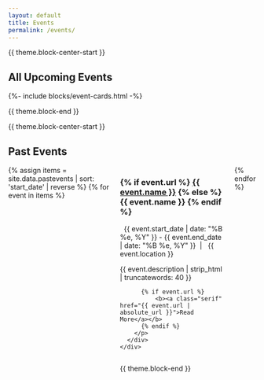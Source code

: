 ```yaml
---
layout: default
title: Events
permalink: /events/
---
```

{{ theme.block-center-start }}

<h2>All Upcoming Events</h2>

{%- include blocks/event-cards.html -%}

{{ theme.block-end }}



{{ theme.block-center-start }}

<h2>Past Events</h2>

<div class="block columns is-multiline">
  {% assign items = site.data.pastevents | sort: 'start_date' | reverse  %}
  {% for event in items  %}
  <div class="column is-full">
    <div class="event-card card box hover-box columns is-gapless is-mobile">
      <div class="event-info card-content">
        <h3 class="event-title has-text-left">
          {% if event.url %} 
            <a href="{{ event.url | absolute_url }}">{{ event.name }}</a>
          {% else %}  
            {{ event.name }}
          {% endif %}
        </h3>
        <p class="event-details has-text-left sans-serif" style="margin-bottom:0">
          <i class="far fa-calendar-alt"></i>&nbsp;
          <time datetime="{{ event.start_date | date: '%Y-%m-%d' }}">{{ event.start_date | date: "%B %e, %Y" }}</time> - <time datetime="{{ event.end_date | date: '%Y-%m-%d' }}">{{ event.end_date | date: "%B %e, %Y" }}</time>&nbsp;&nbsp;|&nbsp;&nbsp;<i class="fas fa-map-marked-alt"></i>&nbsp;{{ event.location }}
        </p>
        <p class="excerpt has-text-left">
          {{ event.description | strip_html | truncatewords: 40 }}
        </p>
        <p class="has-text-left margin-unset">
            
          {% if event.url %} 
              <b><a class="serif" href="{{ event.url | absolute_url }}">Read More</a></b>
          {% endif %}
        </p>
      </div>
    </div>
  </div>
  {% endfor %}
</div>

{{ theme.block-end }}
